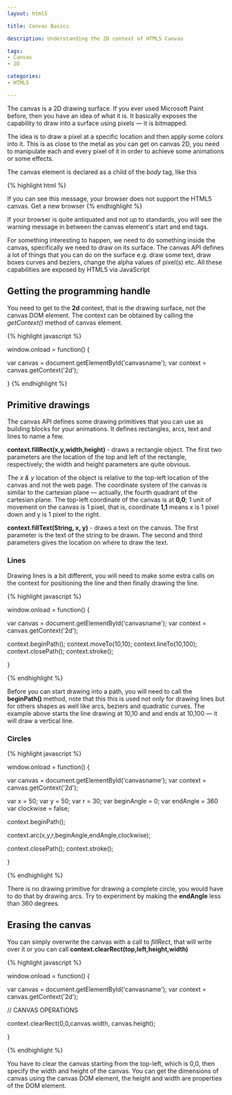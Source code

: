 ```yaml
---
layout: html5

title: Canvas Basics 

description: Understanding the 2D context of HTML5 Canvas

tags:
- Canvas
- 2D

categories: 
- HTML5

---
```


The canvas is a 2D drawing surface. If you ever used Microsoft Paint before, then you have an idea of what it is. It basically exposes the capability to draw into a surface using pixels &mdash; it is bitmapped.

The idea is to draw a pixel at a specific location and then apply some colors into it. This is as close to the metal as you can get on canvas 2D, you need to manipulate each and every pixel of it in order to achieve some animations or some effects. 

The canvas element is declared as a child of the *body* tag, like this

{% highlight html %}
<!DOCTYPE html> 
<html>
  <head> 
  </head>

  <body>
    <canvas ID="thecanvas" WIDTH="300" HEIGHT="300">
    If you can see this message, your browser does not
    support the HTML5 canvas. Get a new browser    
    </canvas>
  </body> 
</html>
{% endhighlight %}
  
If your browser is quite antiquated and not up to standards, you will see the warning message in between the canvas element's start and end tags.

For something interesting to happen, we need to do something inside the canvas, specifically we need to draw on its surface. The canvas API defines a lot of things that you can do on the surface e.g. draw some text, draw boxes curves and beziers, change the alpha values of pixel(s) etc. All these capabilities are exposed by HTML5 via JavaScript


## Getting the programming handle

You need to get to the **2d** context, that is the drawing surface, not the canvas DOM element. The context can be obtained by calling the *getContext()* method of canvas element.

{% highlight javascript %}

window.onload = function() {

  var canvas = document.getElementById('canvasname');
  var context = canvas.getContext('2d');

}
{% endhighlight %}


## Primitive drawings

The canvas API defines some drawing primitives that you can use as building blocks for your animations. It defines rectangles, arcs, text and lines to name a few.

**context.fillRect(x,y,width,height)** - draws a rectangle object. The first two parameters are the location of the top and left of the rectangle, respectively; the width and height parameters are quite obvious.

The *x & y* location of the object is relative to the top-left location of the canvas and not the web page. The coordinate system of the canvas is similar to the cartesian plane &mdash; actually, the fourth quadrant of the cartesian plane. The top-left coordinate of the canvas is at **0,0**; 1 unit of movement on the canvas is 1 pixel, that is, coordinate **1,1** means x is 1 pixel down and y is 1 pixel to the right. 

**context.fillText(String, x, y)** - draws a text on the canvas. The first parameter is the text of the string to be drawn. The second and third parameters gives the location on where to draw the text.


### Lines

Drawing lines is a bit different, you will need to make some extra calls on the context for positioning the line and then finally drawing the line.

{% highlight javascript %}

window.onload = function() {

  var canvas = document.getElementById('canvasname');
  var context = canvas.getContext('2d');

  context.beginPath();
  context.moveTo(10,10);
  context.lineTo(10,100);
  context.closePath();
  context.stroke();

}

{% endhighlight %}

Before you can start drawing into a path, you will need to call the **beginPath()** method, note that this this is used not only for drawing lines but for others shapes as well like arcs, beziers and quadratic curves. The example above starts the line drawing at 10,10 and and ends at 10,100 &mdash; it will draw a vertical line.

### Circles

{% highlight javascript %}

window.onload = function() {

  var canvas = document.getElementById('canvasname');
  var context = canvas.getContext('2d');

  var x = 50;
  var y = 50;
  var r = 30;
  var beginAngle = 0;
  var endAngle = 360
  var clockwise = false;

  context.beginPath();
  
  context.arc(x,y,r,beginAngle,endAngle,clockwise);
  
  context.closePath();
  context.stroke();

}

{% endhighlight %}

There is no drawing primitive for drawing a complete circle, you would have to do that by drawing arcs. Try to experiment by making the **endAngle** less than 360 degrees.

## Erasing the canvas

You can simply overwrite the canvas with a call to *fillRect*, that will write over it or you can call **context.clearRect(top,left,height,width)** 

{% highlight javascript %}

window.onload = function() {

  var canvas = document.getElementById('canvasname');
  var context = canvas.getContext('2d');

  // CANVAS OPERATIONS
  
  context.clearRect(0,0,canvas.width, canvas.height);

}

{% endhighlight %}

You have to clear the canvas starting from the top-left, which is 0,0, then specify the width and height of the canvas. You can get the dimensions of canvas using the canvas DOM element, the height and width are properties of the DOM element.





